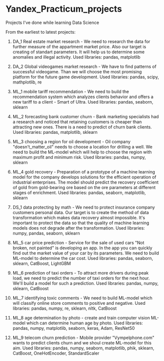 # Yandex_Practicum_projects
Projects I've done while learning Data Science

From the earliest to latest projects:

1. DA_1 Real estate market research - We need to research the data for further measure of the appartment market price. 
Also our target is creating of standart parameters. It will help us to
determine some anomalies and illegal activity.
Used libraries: pandas, matplotlib

2. DA_2 Global videogames market research - We have to find patterns of successful videogame. Than we will choose
the most promising platform for the future game development.
Used libraries: pandas, scipy, mathplotlib, re

3. ML_1 mobile tariff recommendation - We need to build the recommendation system which analyzes clients behavior and offers 
a new tariff to a client - Smart of Ultra.
Used libraries: pandas, seaborn, sklearn

4. ML_2 forecasting bank customer churn - Bank marketing specialists had a research and noticed that
retaining customers is cheaper than attracting new ones. There is a need to predict of churn bank clients.
Used libraries: pandas, matplotlib, sklearn

5. ML_3 choosing a region for oil development - Oil company "doesn't_matter_oil" needs to choose a location for drilling a well. 
We need to build the ML-model which will help to choose the region with maximum profit and minimum risk.
Used libraries: pandas, numpy, sklearn

6. ML_4 gold recovery - Preparation of a prototype of a machine learning model for the company develops solutions for the efficient 
operation of industrial enterprises. The model should predict the recovery coefficient of gold from gold-bearing ore based on the ore 
parameters at different stages of enrichment.
Used libraries: pandas, seaborn, matplotlib, sklearn

7. DS_1 data protecting by math - We need to protect insurance company customers personal data.
Our target is to create the method of data transformation which makes data recovery almost impossible.
It's important to protect the data so that the quality of machine learning models does not degrade after the transformation.
Used libraries: numpy, pandas, seaborn, sklearn

8. ML_5 car price prediction - Service for the sale of used cars "Not broken, not painted" is developing an app.
In the app you can quickly find out the market value of your car by its parameters.
We need to build ML-model to determine the car cost.
Used libraries: pandas, seaborn, sklearn, CatBoost, LightGBM

9. ML_6 prediction of taxi orders - To attract more drivers during peak load, we need to predict the number of taxi orders for the next hour.
We'll build a model for such a prediction.
Used libraries: pandas, numpy, sklearn, CatBoost

10. ML_7 identifying toxic comments - We need to build ML-model which will classify online store comments to positive and negative.
Used libraries: pandas, numpy, re, sklearn, nltk, CatBoost

11. ML_8 age determination by photo - create and train computer vision ML-model which can determine human age by photo.
Used libraries: pandas, numpy, matplotlib, seaborn, keras, Adam, ResNet50

12. ML_9 telecom churn prediction - Mobile provider "Vympelphone.com" wants to predict clients churn and we shoul create ML-model for this aim.
Used libraries: pandas, numpy, seaborn, matplotlib, phik, sklearn, CatBoost, OneHotEncoder, StandardScaler
